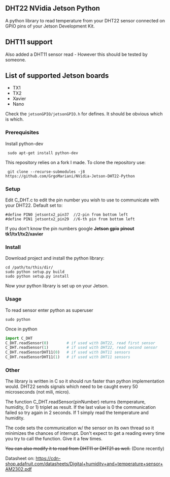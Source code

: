 ## DHT22 NVidia Jetson Python
A python library to read temperature from your DHT22 sensor connected on GPIO pins of your Jetson Development Kit.

## DHT11 support
Also added a DHT11 sensor read - However this should be tested by someone.

## List of supported Jetson boards
* TX1
* TX2
* Xavier
* Nano

Check the `jetsonGPIO/jetsonGPIO.h`  for defines. It should be obvious which is which.

### Prerequisites
Install python-dev
```
 sudo apt-get install python-dev
```

This repository relies on a fork I made. To clone the repository use:
```
 git clone --recurse-submodules -j8 https://github.com/GrgoMariani/NVidia-Jetson-DHT22-Python
```

### Setup
Edit C_DHT.c to edit the pin number you wish to use to communicate with your DHT22.
Default set to:
 ```
 #define PIN0 jetsontx2_pin37  //2-pin from bottom left
 #define PIN1 jetsontx2_pin29  //6-th pin from bottom left
 ```
If you don't know the pin numbers google __Jetson gpio pinout tk1/tx1/tx2/xavier__

### Install
Download project and install the python library:
 ```
 cd /path/to/this/dir/
 sudo python setup.py build
 sudo python setup.py install
 ```

Now your python library is set up on your Jetson.

### Usage
To read sensor enter python as superuser

 ```
 sudo python
 ```
 Once in python
 ```python
 import C_DHT
 C_DHT.readSensor(0)        # if used with DHT22, read first sensor
 C_DHT.readSensor(1)        # if used with DHT22, read second sensor
 C_DHT.readSensorDHT11(0)   # if used with DHT11 sensors
 C_DHT.readSensorDHT11(1)   # if used with DHT11 sensors
 ```


### Other
The library is written in C so it should run faster than python implementation would. DHT22 sends signals which need to be caught every 50 microseconds (not mili, micro).

The function C_DHT.readSensor(pinNumber) returns (temperature, humidity, 0 or 1) triplet as result.
If the last value is 0 the communication failed so try again in 2 seconds. If 1 simply read the temperature and humidity.


The code sets the communication w/ the sensor on its own thread so it minimizes the chances of interrupt.
Don't expect to get a reading every time you try to call the function. Give it a few times.

~~You can also modify it to read from DHT11 or DHT21 as well.~~ (Done recently)

Datasheet on: https://cdn-shop.adafruit.com/datasheets/Digital+humidity+and+temperature+sensor+AM2302.pdf